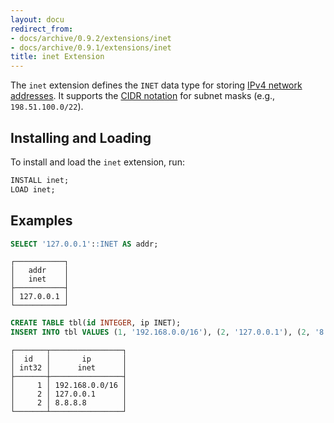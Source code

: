 ```yaml
---
layout: docu
redirect_from:
- docs/archive/0.9.2/extensions/inet
- docs/archive/0.9.1/extensions/inet
title: inet Extension
---
```


The `inet` extension defines the `INET` data type for storing [IPv4 network addresses](https://en.wikipedia.org/wiki/Internet_Protocol_version_4).
It supports the [CIDR notation](https://en.wikipedia.org/wiki/Classless_Inter-Domain_Routing#CIDR_notation) for subnet masks (e.g., `198.51.100.0/22`).

## Installing and Loading

To install and load the `inet` extension, run:

```sql
INSTALL inet;
LOAD inet;
```

## Examples

```sql
SELECT '127.0.0.1'::INET AS addr;
```
```text
┌───────────┐
│   addr    │
│   inet    │
├───────────┤
│ 127.0.0.1 │
└───────────┘
```

```sql
CREATE TABLE tbl(id INTEGER, ip INET);
INSERT INTO tbl VALUES (1, '192.168.0.0/16'), (2, '127.0.0.1'), (2, '8.8.8.8');
```
```text
┌───────┬────────────────┐
│  id   │       ip       │
│ int32 │      inet      │
├───────┼────────────────┤
│     1 │ 192.168.0.0/16 │
│     2 │ 127.0.0.1      │
│     2 │ 8.8.8.8        │
└───────┴────────────────┘
```